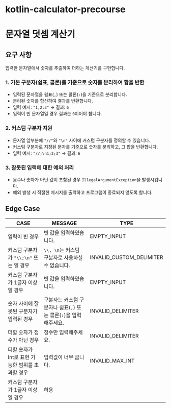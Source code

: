 # kotlin-calculator-precourse

# 문자열 덧셈 계산기

## 요구 사항

입력한 문자열에서 숫자를 추출하여 더하는 계산기를 구현합니다.

### 1. 기본 구분자(쉼표, 콜론)를 기준으로 숫자를 분리하여 합을 반환

- 입력된 문자열을 쉼표(`,`) 또는 콜론(`:`)을 기준으로 분리합니다.
- 분리된 숫자를 합산하여 결과를 반환합니다.
- 입력 예시: `"1,2:3"` → 결과: `6`
- 입력이 빈 문자열일 경우 결과는 `0`이어야 합니다.

### 2. 커스텀 구분자 지원

- 문자열 앞부분에 `"//"`와 `"\n"` 사이에 커스텀 구분자를 정의할 수 있습니다.
- 커스텀 구분자로 지정된 문자를 기준으로 숫자를 분리하고, 그 합을 반환합니다.
- 입력 예시: `"//;\n1;2;3"` → 결과: `6`

### 3. 잘못된 입력에 대한 예외 처리

- 음수나 숫자가 아닌 값이 포함된 경우 `IllegalArgumentException`을 발생시킵니다.
- 예외 발생 시 적절한 메시지를 출력하고 프로그램이 종료되지 않도록 합니다.

## Edge Case

| CASE                           | MESSAGE                                   | TYPE                     |
|--------------------------------|-------------------------------------------|--------------------------|
| 입력이 빈 경우                       | 빈 값을 입력하였습니다.                             | EMPTY_INPUT              |    |
| 커스텀 구분자가 ```"\\;\n"``` 또는 일 경우 | ```\\, \n```는 커스텀 구분자로 사용하실 수 없습니다.       | INVALID_CUSTOM_DELIMITER |    
| 커스텀 구분자가 1글자 이상일 경우            | 빈 값을 입력하였습니다.                             | EMPTY_INPUT              |
| 숫자 사이에 잘못된 구분자가 입력된 경우         | 구분자는 커스텀 구분자나 쉼표(`,`) 또는 콜론(`:`)을 입력해주세요. | INVALID_DELIMITER        |
| 더할 숫자가 정수가 아닌 경우               | 정수만 입력해주세요.                               | INVALID_DELIMITER        |
| 더할 숫자가 Int로 표현 가능한 범위를 초과할 경우  | 입력값이 너무 큽니다.                              | INVALID_MAX_INT          |
| 커스텀 구분자가 1글자 이상일 경우            | 허용                                        |
